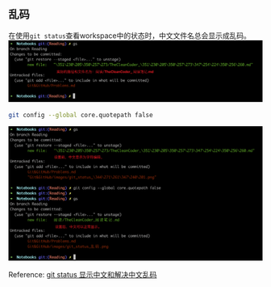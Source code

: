 ## 乱码
在使用`git status`查看workspace中的状态时，中文文件名总会显示成乱码。
![](images/git_status_乱码.png)
```bash
git config --global core.quotepath false
```

![](images/git_status_乱码_1.png)

Reference: [git status 显示中文和解决中文乱码](https://blog.csdn.net/u012145252/article/details/81775362)